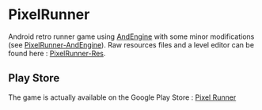 PixelRunner
===========

Android retro runner game using [AndEngine](https://github.com/nicolasgramlich/AndEngine) with some minor modifications (see [PixelRunner-AndEngine](https://github.com/Rauks/PixelRunner-AndEngine)).
Raw resources files and a level editor can be found here : [PixelRunner-Res](PixelRunner-Res).

Play Store
----------

The game is actually available on the Google Play Store : [Pixel Runner](https://play.google.com/store/apps/details?id=net.kirauks.pixelrunner)
